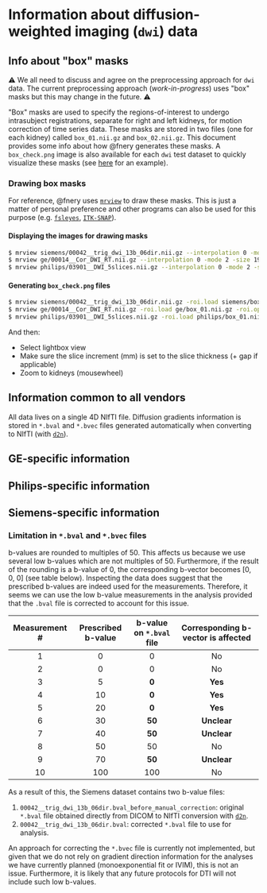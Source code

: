 # Information about diffusion-weighted imaging (`dwi`) data

## Info about "box" masks

:warning:
We all need to discuss and agree on the preprocessing approach for `dwi` data. The current preprocessing approach (_work-in-progress_) uses "box" masks but this may change in the future.
:warning:

"Box" masks are used to specify the regions-of-interest to undergo intrasubject registrations, separate for right and left kidneys, for motion correction of time series data. These masks are stored in two files (one for each kidney) called `box_01.nii.gz` and `box_02.nii.gz`. This document provides some info about how @fnery generates these masks. A `box_check.png` image is also available for each `dwi` test dataset to quickly visualize these masks (see [here](https://github.com/UKRIN-MAPS/UKRIN-MAPS/blob/master/data/dwi/siemens/box_check.png) for an example).

### Drawing box masks

For reference, @fnery uses [`mrview`](https://mrtrix.readthedocs.io/en/latest/reference/commands/mrview.html) to draw these masks. This is just a matter of personal preference and other programs can also be used for this purpose (e.g. [`fsleyes`](https://fsl.fmrib.ox.ac.uk/fsl/fslwiki/FSLeyes), [`ITK-SNAP`](http://www.itksnap.org/pmwiki/pmwiki.php)).

#### Displaying the images for drawing masks

```bash
$ mrview siemens/00042__trig_dwi_13b_06dir.nii.gz --interpolation 0 -mode 2 -size 1920,1000 -position 0,27 &
$ mrview ge/00014__Cor_DWI_RT.nii.gz --interpolation 0 -mode 2 -size 1920,1000 -position 0,27
$ mrview philips/03901__DWI_5slices.nii.gz --interpolation 0 -mode 2 -size 1920,1000 -position 0,27 &
```

#### Generating `box_check.png` files

```bash
$ mrview siemens/00042__trig_dwi_13b_06dir.nii.gz -roi.load siemens/box_01.nii.gz -roi.opacity 0.07 -roi.colour 1,0,0 -roi.load siemens/box_02.nii.gz -roi.opacity 0.07 -roi.colour 0,1,0 &
$ mrview ge/00014__Cor_DWI_RT.nii.gz -roi.load ge/box_01.nii.gz -roi.opacity 0.07 -roi.colour 1,0,0 -roi.load ge/box_02.nii.gz -roi.opacity 0.07 -roi.colour 0,1,0 &
$ mrview philips/03901__DWI_5slices.nii.gz -roi.load philips/box_01.nii.gz -roi.opacity 0.07 -roi.colour 1,0,0 -roi.load philips/box_02.nii.gz -roi.opacity 0.07 -roi.colour 0,1,0 &
```

And then:

* Select lightbox view
* Make sure the slice increment (mm) is set to the slice thickness (+ gap if applicable)
* Zoom to kidneys (mousewheel)

## Information common to all vendors

All data lives on a single 4D NIfTI file. Diffusion gradients information is stored in `*.bval` and `*.bvec` files generated automatically when converting to NIfTI (with [`d2n`](https://github.com/UKRIN-MAPS/d2n)).

## GE-specific information

## Philips-specific information

## Siemens-specific information

### Limitation in `*.bval` and `*.bvec` files

b-values are rounded to multiples of 50. This affects us because we use several low b-values which are not multiples of 50. Furthermore, if the result of the rounding is a b-value of 0, the corresponding b-vector becomes [0, 0, 0] (see table below). Inspecting the data does suggest that the prescribed b-values are indeed used for the measurements. Therefore, it seems we can use the low b-value measurements in the analysis provided that the `.bval` file is corrected to account for this issue.

| Measurement # | Prescribed b-value | b-value on `*.bval` file | Corresponding b-vector is affected |
|:---:|:---:|:---:|:---:|
| 1 | 0 | 0 | No |
| 2 | 0 | 0 | No |
| 3 | 5 | **0** | **Yes** |
| 4 | 10 | **0** | **Yes** |
| 5 | 20 | **0** | **Yes** |
| 6 | 30 | **50** | **Unclear** |
| 7 | 40 | **50** | **Unclear** |
| 8 | 50 | 50 | No |
| 9 | 70 | **50** | **Unclear** |
| 10 | 100 | 100 | No |

As a result of this, the Siemens dataset contains two b-value files:

1. `00042__trig_dwi_13b_06dir.bval_before_manual_correction`: original `*.bval` file obtained directly from DICOM to NIfTI conversion with [`d2n`](https://github.com/UKRIN-MAPS/d2n).
2. `00042__trig_dwi_13b_06dir.bval`: corrected `*.bval` file to use for analysis.

An approach for correcting the `*.bvec` file is currently not implemented, but given that we do not rely on gradient direction information for the analyses we have currently planned (monoexponential fit or IVIM), this is not an issue. Furthermore, it is likely that any future protocols for DTI will not include such low b-values.
